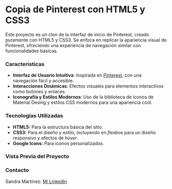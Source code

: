 # Copia de Pinterest con HTML5 y CSS3

Este proyecto es un clon de la interfaz de inicio de Pinterest, creado puramente con HTML5 y CSS3. Se enfoca en replicar la apariencia visual de Pinterest, ofreciendo una experiencia de navegación similar con funcionalidades básicas.

### Características
+ **Interfaz de Usuario Intuitiva**: Inspirada en [Pinterest](https://www.pinterest.com.es/), con una navegación fácil y accesible.
+ **Interacciones Dinámicas**: Efectos visuales para elementos interactivos como botones y enlaces.
+ **Iconografía y Estilos Modernos**: Uso de la biblioteca de íconos de Material Desing y estilos CSS modernos para una apariencia cool.

### Tecnologías Utilizadas
+ **HTML5:** Para la estructura básica del sitio.
+ **CSS3:** Para el diseño y estilo, incluyendo en _flexbox_ para un diseño responsivo y efectos de _hover_.
+ **Google Icons:** Para iconos personalizados.

 ### Vista Previa del Proyecto

 ### Contacto
 Sandra Martínez: [Mi LinkedIn](https://www.linkedin.com/in/sandramartinezt/)
